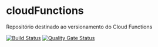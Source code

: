 # cloudFunctions

Repositório destinado ao versionamento do Cloud Functions

[![Build Status](https://travis-ci.com/BeerXP/cloudFunctions.svg?branch=master)](https://travis-ci.com/BeerXP/cloudFunctions)
[![Quality Gate Status](https://sonarcloud.io/api/project_badges/measure?project=BeerXP_cloudFunctions&metric=alert_status)](https://sonarcloud.io/dashboard?id=BeerXP_cloudFunctions)

